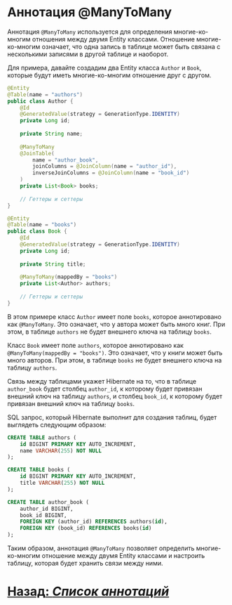 # Аннотация @ManyToMany

Аннотация `@ManyToMany` используется для определения многие-ко-многим отношения между двумя Entity классами. Отношение многие-ко-многим означает, что одна запись в таблице может быть связана с несколькими записями в другой таблице и наоборот.

Для примера, давайте создадим два Entity класса `Author` и `Book`, которые будут иметь многие-ко-многим отношение друг с другом.

```java
@Entity
@Table(name = "authors")
public class Author {
    @Id
    @GeneratedValue(strategy = GenerationType.IDENTITY)
    private Long id;
    
    private String name;
    
    @ManyToMany
    @JoinTable(
        name = "author_book",
        joinColumns = @JoinColumn(name = "author_id"),
        inverseJoinColumns = @JoinColumn(name = "book_id")
    )
    private List<Book> books;
    
    // Геттеры и сеттеры
}
```

```java
@Entity
@Table(name = "books")
public class Book {
    @Id
    @GeneratedValue(strategy = GenerationType.IDENTITY)
    private Long id;
    
    private String title;
    
    @ManyToMany(mappedBy = "books")
    private List<Author> authors;
    
    // Геттеры и сеттеры
}
```

В этом примере класс `Author` имеет поле `books`, которое аннотировано как `@ManyToMany`. Это означает, что у автора может быть много книг. При этом, в таблице `authors` не будет внешнего ключа на таблицу `books`.

Класс `Book` имеет поле `authors`, которое аннотировано как `@ManyToMany(mappedBy = "books")`. Это означает, что у книги может быть много авторов. При этом, в таблице `books` не будет внешнего ключа на таблицу `authors`.

Связь между таблицами укажет Hibernate на то, что в таблице `author_book` будет столбец `author_id`, к которому будет привязан внешний ключ на таблицу `authors`, и столбец `book_id`, к которому будет привязан внешний ключ на таблицу `books`.

SQL запрос, который Hibernate выполнит для создания таблиц, будет выглядеть следующим образом:

```sql
CREATE TABLE authors (
    id BIGINT PRIMARY KEY AUTO_INCREMENT,
    name VARCHAR(255) NOT NULL
);

CREATE TABLE books (
    id BIGINT PRIMARY KEY AUTO_INCREMENT,
    title VARCHAR(255) NOT NULL
);

CREATE TABLE author_book (
    author_id BIGINT,
    book_id BIGINT,
    FOREIGN KEY (author_id) REFERENCES authors(id),
    FOREIGN KEY (book_id) REFERENCES books(id)
);
```

Таким образом, аннотация `@ManyToMany` позволяет определить многие-ко-многим отношение между двумя Entity классами и настроить таблицу, которая будет хранить связи между ними.

# [**Назад**: *Список аннотаций*](entity.md)